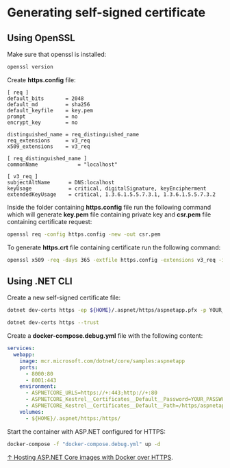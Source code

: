 # Generating self-signed certificate

## Using OpenSSL

Make sure that openssl is installed:

```bash
openssl version
```

Create **https.config** file:

```text
[ req ]
default_bits       = 2048
default_md         = sha256
default_keyfile    = key.pem
prompt             = no
encrypt_key        = no

distinguished_name = req_distinguished_name
req_extensions     = v3_req
x509_extensions    = v3_req

[ req_distinguished_name ]
commonName             = "localhost"

[ v3_req ]
subjectAltName      = DNS:localhost
keyUsage            = critical, digitalSignature, keyEncipherment
extendedKeyUsage    = critical, 1.3.6.1.5.5.7.3.1, 1.3.6.1.5.5.7.3.2
```

Inside the folder containing **https.config** file run the following command which will generate **key.pem** file containing private key and **csr.pem** file containing certificate request:

```bash
openssl req -config https.config -new -out csr.pem
```

To generate **https.crt** file containing certificate run the following command:

```bash
openssl x509 -req -days 365 -extfile https.config -extensions v3_req -in csr.pem -signkey key.pem -out https.crt
```

## Using .NET CLI

Create a new self-signed certificate file:

```bash
dotnet dev-certs https -ep ${HOME}/.aspnet/https/aspnetapp.pfx -p YOUR_PASSWORD

dotnet dev-certs https --trust
```

Create a **docker-compose.debug.yml** file with the following content:

```yml
services:
  webapp:
    image: mcr.microsoft.com/dotnet/core/samples:aspnetapp
    ports:
      - 8000:80
      - 8001:443
    environment:
      - ASPNETCORE_URLS=https://+:443;http://+:80
      - ASPNETCORE_Kestrel__Certificates__Default__Password=YOUR_PASSWORD
      - ASPNETCORE_Kestrel__Certificates__Default__Path=/https/aspnetapp.pfx 
    volumes:
      - ${HOME}/.aspnet/https:/https/
```

Start the container with ASP.NET configured for HTTPS:

```bash
docker-compose -f "docker-compose.debug.yml" up -d
```

[↑ Hosting ASP.NET Core images with Docker over HTTPS](https://docs.microsoft.com/en-us/aspnet/core/security/docker-https).
